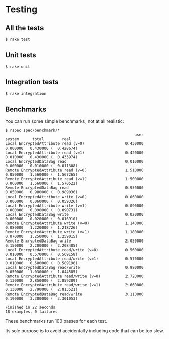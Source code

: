 # Testing

## All the tests

    $ rake test

## Unit tests

    $ rake unit

## Integration tests

    $ rake integration

## Benchmarks

You can run some simple benchmarks, not at all realistic:

    $ rspec spec/benchmark/*
                                                             user     system      total        real
    Local EncryptedAttribute read (v=0)                  0.430000   0.000000   0.430000 (  0.428674)
    Local EncryptedAttribute read (v=1)                  0.420000   0.010000   0.430000 (  0.433974)
    Local EncryptedDataBag read                          0.010000   0.000000   0.010000 (  0.011308)
    Remote EncryptedAttribute read (v=0)                 1.510000   0.050000   1.560000 (  1.567265)
    Remote EncryptedAttribute read (v=1)                 1.500000   0.060000   1.560000 (  1.570522)
    Remote EncryptedDataBag read                         0.930000   0.050000   0.980000 (  0.989036)
    Local EncryptedAttribute write (v=0)                 0.060000   0.000000   0.060000 (  0.059326)
    Local EncryptedAttribute write (v=1)                 0.090000   0.000000   0.090000 (  0.090731)
    Local EncryptedDataBag write                         0.020000   0.000000   0.020000 (  0.016910)
    Remote EncryptedAttribute write (v=0)                1.140000   0.080000   1.220000 (  1.218726)
    Remote EncryptedAttribute write (v=1)                1.180000   0.070000   1.250000 (  1.259015)
    Remote EncryptedDataBag write                        2.050000   0.150000   2.200000 (  2.208485)
    Local EncryptedAttribute read/write (v=0)            0.560000   0.010000   0.570000 (  0.569158)
    Local EncryptedAttribute read/write (v=1)            0.570000   0.010000   0.580000 (  0.589196)
    Local EncryptedDataBag read/write                    0.980000   0.050000   1.030000 (  1.044585)
    Remote EncryptedAttribute read/write (v=0)           2.720000   0.130000   2.850000 (  2.859289)
    Remote EncryptedAttribute read/write (v=1)           2.660000   0.130000   2.790000 (  2.813521)
    Remote EncryptedDataBag read/write                   3.110000   0.190000   3.300000 (  3.301053)
    
    Finished in 22 seconds
    18 examples, 0 failures

These benchmarks run 100 passes for each test.

Its sole purpose is to avoid accidentally including code that can be too slow.
